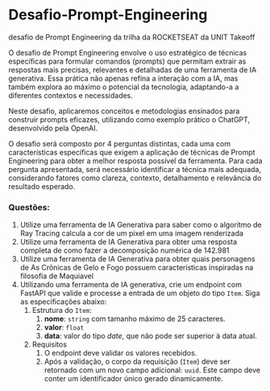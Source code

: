 # Desafio-Prompt-Engineering
desafio de Prompt Engineering da trilha da ROCKETSEAT da UNIT Takeoff

O desafio de Prompt Engineering envolve o uso estratégico de técnicas específicas para formular comandos (prompts) que permitam extrair as respostas mais precisas, relevantes e detalhadas de uma ferramenta de IA generativa. Essa prática não apenas refina a interação com a IA, mas também explora ao máximo o potencial da tecnologia, adaptando-a a diferentes contextos e necessidades.

Neste desafio, aplicaremos conceitos e metodologias ensinados para construir prompts eficazes, utilizando como exemplo prático o ChatGPT, desenvolvido pela OpenAI.

O desafio será composto por 4 perguntas distintas, cada uma com características específicas que exigem a aplicação de técnicas de Prompt Engineering para obter a melhor resposta possível da ferramenta.  Para cada pergunta apresentada, será necessário identificar a técnica mais adequada, considerando fatores como clareza, contexto, detalhamento e relevância do resultado esperado.

### Questões:

1. Utilize uma ferramenta de IA Generativa para saber como o algoritmo de Ray Tracing calcula a cor de um pixel em uma imagem renderizada
2. Utilize uma ferramenta de IA Generativa para obter uma resposta completa de como fazer a decomposição numérica de 142.981
3. Utilize uma ferramenta de IA Generativa para obter quais personagens de As Crônicas de Gelo e Fogo possuem características inspiradas na filosofia de Maquiavel
4. Utilizando uma ferramenta de IA generativa, crie um endpoint com FastAPI que valide e processe a entrada de um objeto do tipo `Item`. Siga as especificações abaixo:
    1. Estrutura do `Item`:
        1. **nome**: `string` com tamanho máximo de 25 caracteres.
        2. **valor**: `float`
        3. **data**: valor do tipo *date*, que não pode ser superior à data atual.
    2. Requisitos
        1. O endpoint deve validar os valores recebidos.
        2. Após a validação, o corpo da requisição (`Item`) deve ser retornado com um novo campo adicional: `uuid`. Este campo deve conter um identificador único gerado dinamicamente.
